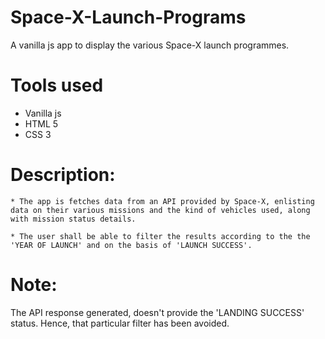 # Space-X-Launch-Programs

   A vanilla js app to display the various Space-X launch programmes. 

Tools used
==========

   * Vanilla js
   * HTML 5 
   * CSS 3

Description: 
============
  
    * The app is fetches data from an API provided by Space-X, enlisting data on their various missions and the kind of vehicles used, along with mission status details.
    
    * The user shall be able to filter the results according to the the 'YEAR OF LAUNCH' and on the basis of 'LAUNCH SUCCESS'.


Note:
=====
  
   The API response generated, doesn't provide the 'LANDING SUCCESS' status. Hence, that particular filter has been avoided.
